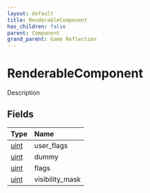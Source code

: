 ```yaml
---
layout: default
title: RenderableComponent
has_children: false
parent: Component
grand_parent: Game Reflection
---
```

# RenderableComponent
Description 

## Fields

| Type | Name |
|:----------|:--------------|
| [uint](/riftbreaker-wiki/docs/game-reflection/components/uint/) | user_flags |
| [uint](/riftbreaker-wiki/docs/game-reflection/components/uint/) | dummy |
| [uint](/riftbreaker-wiki/docs/game-reflection/components/uint/) | flags |
| [uint](/riftbreaker-wiki/docs/game-reflection/components/uint/) | visibility_mask |

